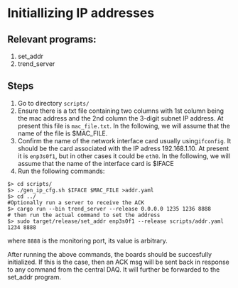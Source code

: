# Initiallizing IP addresses

## Relevant programs:
1. set_addr
2. trend_server


## Steps
1. Go to directory ```scripts/```
2. Ensure there is a txt file containing two columns with 1st column being the mac address and the 2nd column the 3-digit subnet IP address. At present this file is ```mac_file.txt```. In the following, we will assume that the name of the file is $MAC_FILE.
3. Confirm the name of the network interface card usually using```ifconfig```. It should be the card associated with the IP adress 192.168.1.10. At present it is ```enp3s0f1```, but in other cases it could be ```eth0```. In the following, we will assume that the name of the interface card is $IFACE
4. Run the following commands:
```
$> cd scripts/
$> ./gen_ip_cfg.sh $IFACE $MAC_FILE >addr.yaml
$> cd ../
#Optionally run a server to receive the ACK
$> cargo run --bin trend_server --release 0.0.0.0 1235 1236 8888
# then run the actual command to set the address
$> sudo target/release/set_addr enp3s0f1 --release scripts/addr.yaml 1234 8888
```

where ```8888``` is the monitoring port, its value is arbitrary.

After running the above commands, the boards should be succesfully initialized. If this is the case, then an ACK msg will be sent back in response to any command from the central DAQ. It will further be forwarded to the set_addr program.
